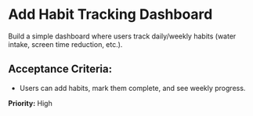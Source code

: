 # Add Habit Tracking Dashboard

Build a simple dashboard where users track daily/weekly habits (water intake, screen time reduction, etc.).

## Acceptance Criteria:
- Users can add habits, mark them complete, and see weekly progress.

**Priority:** High
